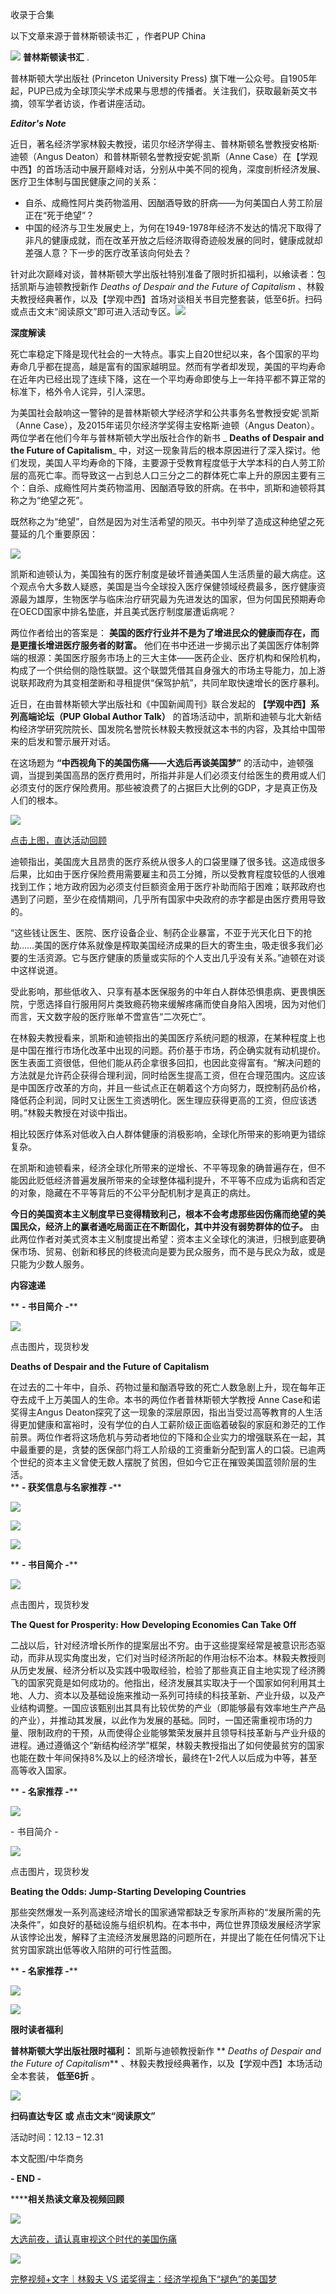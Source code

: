 

收录于合集

以下文章来源于普林斯顿读书汇 ，作者PUP China

![](/images/185/2.png) **普林斯顿读书汇** .

普林斯顿大学出版社 (Princeton University Press)
旗下唯一公众号。自1905年起，PUP已成为全球顶尖学术成果与思想的传播者。关注我们，获取最新英文书摘，领军学者访谈，作者讲座活动。

_**Editor's Note**_

  

近日，著名经济学家林毅夫教授，诺贝尔经济学得主、普林斯顿名誉教授安格斯·迪顿（Angus Deaton）和普林斯顿名誉教授安妮·凯斯（Anne
Case）在【学观中西】的首场活动中展开巅峰对话，分别从中美不同的视角，深度剖析经济发展、医疗卫生体制与国民健康之间的关系：

  * 自杀、成瘾性阿片类药物滥用、因酗酒导致的肝病——为何美国白人劳工阶层正在“死于绝望”？
  * 中国的经济与卫生发展史上，为何在1949-1978年经济不发达的情况下取得了非凡的健康成就，而在改革开放之后经济取得奇迹般发展的同时，健康成就却差强人意？下一步的医疗改革该向何处去？

针对此次巅峰对谈，普林斯顿大学出版社特别准备了限时折扣福利，以飨读者：包括凯斯与迪顿教授新作 _Deaths of Despair and the
Future of Capitalism_
、林毅夫教授经典著作，以及【学观中西】首场对谈相关书目完整套装，低至6折。扫码或点击文末“阅读原文”即可进入活动专区。![](/images/185/3.jpeg)  
  

 **深度解读**

死亡率稳定下降是现代社会的一大特点。事实上自20世纪以来，各个国家的平均寿命几乎都在提高，越是富有的国家越明显。然而有学者却发现，美国的平均寿命在近年内已经出现了连续下降，这在一个平均寿命即使与上一年持平都不算正常的标准下，格外令人诧异，引人深思。  

为美国社会敲响这一警钟的是普林斯顿大学经济学和公共事务名誉教授安妮·凯斯（Anne Case），及2015年诺贝尔经济学奖得主安格斯·迪顿（Angus
Deaton）。两位学者在他们今年与普林斯顿大学出版社合作的新书 _ **Deaths of Despair and the Future of
Capitalism**_
中，对这一现象背后的根本原因进行了深入探讨。他们发现，美国人平均寿命的下降，主要源于受教育程度低于大学本科的白人劳工阶层的高死亡率。而导致这一占到总人口三分之二的群体死亡率上升的原因主要有三个：自杀、成瘾性阿片类药物滥用、因酗酒导致的肝病。在书中，凯斯和迪顿将其称之为“绝望之死”。

既然称之为“绝望”，自然是因为对生活希望的陨灭。书中列举了造成这种绝望之死蔓延的几个重要原因：

![](/images/185/4.jpeg)

凯斯和迪顿认为，美国独有的医疗制度是破坏普通美国人生活质量的最大病症。这个观点令大多数人疑惑，美国是当今全球投入医疗保健领域经费最多，医疗健康资源最为雄厚，生物医学与临床治疗研究最为先进发达的国家，但为何国民预期寿命在OECD国家中排名垫底，并且美式医疗制度屡遭诟病呢？

两位作者给出的答案是： **美国的医疗行业并不是为了增进民众的健康而存在，而是更擅长增进医疗服务者的财富。**
他们在书中还进一步揭示出了美国医疗体制弊端的根源：美国医疗服务市场上的三大主体——医药企业、医疗机构和保险机构，构成了一个供给侧的隐性联盟。这个联盟凭借其自身强大的市场主导能力，加上游说联邦政府为其变相垄断和寻租提供“保驾护航”，共同牟取快速增长的医疗暴利。

近日，在由普林斯顿大学出版社和《中国新闻周刊》联合发起的 **【学观中西】系列高端论坛（PUP Global Author Talk）**
的首场活动中，凯斯和迪顿与北大新结构经济学研究院院长、国发院名誉院长林毅夫教授就这本书的内容，及其给中国带来的启发和警示展开对话。

在这场题为 **“中西视角下的美国伤痛——大选后再谈美国梦”**
的活动中，迪顿强调，当提到美国高昂的医疗费用时，所指并非是人们必须支付给医生的费用或人们必须支付的医疗保险费用。那些被浪费了的占据巨大比例的GDP，才是真正伤及人们的根本。

[![](/images/185/5.jpeg)](http://mp.weixin.qq.com/s?__biz=MzU3NzI4MTAxNA==&mid=2247491877&idx=1&sn=3972b7e79fc9ea7c3a645dd274304eee&chksm=fd05afbcca7226aaf4765573a56e77825ed2938d9e7f05cea72b155a73373a03c8035b7b7977&scene=21#wechat_redirect)

[点击上图，直达活动回顾](http://mp.weixin.qq.com/s?__biz=MzU3NzI4MTAxNA==&mid=2247491877&idx=1&sn=3972b7e79fc9ea7c3a645dd274304eee&chksm=fd05afbcca7226aaf4765573a56e77825ed2938d9e7f05cea72b155a73373a03c8035b7b7977&scene=21#wechat_redirect)

迪顿指出，美国庞大且昂贵的医疗系统从很多人的口袋里赚了很多钱。这造成很多后果，比如由于医疗保险费用需要雇主和员工分摊，所以受教育程度较低的人很难找到工作；地方政府因为必须支付巨额资金用于医疗补助而陷于困难；联邦政府也遇到了问题，至少在疫情期间，几乎所有国家中央政府的赤字都是由医疗费用导致的。

“这些钱让医生、医院、医疗设备企业、制药企业暴富，不亚于光天化日下的抢劫……美国的医疗体系就像是榨取美国经济成果的巨大的寄生虫，吸走很多我们必要的生活资源。它与医疗健康的质量或实际的个人支出几乎没有关系。”迪顿在对谈中这样说道。

受此影响，那些低收入、只享有基本医保服务的中年白人群体恐惧患病、更畏惧医院，宁愿选择自行服用阿片类致瘾药物来缓解疼痛而使自身陷入困境，因为对他们而言，天文数字般的医疗账单不啻宣告“二次死亡”。

在林毅夫教授看来，凯斯和迪顿指出的美国医疗系统问题的根源，在某种程度上也是中国在推行市场化改革中出现的问题。药价基于市场，药企确实就有动机提价。医生表面工资很低，但他们能从药企拿很多回扣，也因此变得富有。“解决问题的方法就是允许药企获得合理利润，同时给医生提高工资，但在合理范围内。这应该是中国医疗改革的方向，并且一些试点正在朝着这个方向努力，既控制药品价格，降低药企利润，同时又让医生工资透明化。医生理应获得更高的工资，但应该透明。”林毅夫教授在对谈中指出。

相比较医疗体系对低收入白人群体健康的消极影响，全球化所带来的影响更为错综复杂。

在凯斯和迪顿看来，经济全球化所带来的逆增长、不平等现象的确普遍存在，但不能因此贬低经济普遍发展所带来的全球整体福利提升，不平等不应成为诟病和否定的对象，隐藏在不平等背后的不公平分配机制才是真正的病灶。

 **今日的美国资本主义制度早已变得精致利己，根本不会考虑那些因伤痛而绝望的美国民众，经济上的赢者通吃局面正在不断固化，其中并没有弱势群体的位子。**
由此两位作者对美式资本主义制度提出希望：资本主义全球化的演进，归根到底要确保市场、贸易、创新和移民的终极流向是要为民众服务，而不是与民众为敌，或是只能为少数人服务。

  

  

 **内容速递**

  
 ** **\- 书目简介 -****

[![](/images/185/6.jpeg)]()

点击图片，现货秒发

 **Deaths of Despair and the Future of Capitalism**

在过去的二十年中，自杀、药物过量和酗酒导致的死亡人数急剧上升，现在每年正夺去成千上万美国人的生命。本书的两位作者普林斯顿大学教授 Anne
Case和诺奖得主Angus
Deaton探究了这一现象的深层原因，指出当受过高等教育的人生活得更加健康和富裕时，没有学位的白人工薪阶级正面临着破裂的家庭和渺茫的工作前景。两位作者将这场危机与劳动者地位的下降和企业实力的增强联系在一起，其中最重要的是，贪婪的医保部门将工人阶级的工资重新分配到富人的口袋。已逾两个世纪的资本主义曾使无数人摆脱了贫困，但如今它正在摧毁美国蓝领阶层的生活。  
 ** **\- 获奖信息与名家推荐 -****

![](/images/185/7.jpeg)

![](/images/185/8.jpeg)

![](/images/185/9.jpeg)

  

 ** **\- 书目简介 -****

[![](/images/185/10.jpeg)]()

点击图片，现货秒发

 **The Quest for Prosperity: How Developing Economies Can Take Off**

二战以后，针对经济增长所作的提案层出不穷。由于这些提案经常是被意识形态驱动，而非从现实角度出发，它们对当时经济所起的作用治标不治本。林毅夫教授则从历史发展、经济分析以及实践中吸取经验，检验了那些真正自主地实现了经济腾飞的国家究竟是如何成功的。他指出，经济发展其实取决于一个国家如何利用其土地、人力、资本以及基础设施来推动一系列可持续的科技革新、产业升级，以及产业结构调整。一国应该甄别出其具有比较优势的产业（即能够最有效率地生产产品的产业），并推动其发展，以此作为发展的基础。同时，一国还需重视市场的力量、限制政府的干预，从而使得企业能够繁荣发展并且领导科技革新与产业升级的进程。通过遵循这个“新结构经济学”框架，林毅夫教授指出了如何使最贫穷的国家也能在数十年间保持8%及以上的经济增长，最终在1-2代人以后成为中等，甚至高等收入国家。

  

 ** **\- 名家推荐 -****

![](/images/185/11.jpeg)

  

\- 书目简介 -

[![](/images/185/12.jpeg)]()

点击图片，现货秒发

 **Beating the Odds: Jump-Starting Developing Countries**  

那些突然爆发一系列高速经济增长的国家通常都缺乏专家所声称的“发展所需的先决条件”，如良好的基础设施与组织机构。在本书中，两位世界顶级发展经济学家从该悖论出发，解释了主流经济发展思路的问题所在，并提出了能在任何情况下让贫穷国家跳出低等收入陷阱的可行性蓝图。

  

 ** **\- 名家推荐 -****

![](/images/185/13.jpeg)

![](/images/185/14.jpeg)

  

  

 **限时读者福利**

  

  

 **普林斯顿大学出版社限时福利：** 凯斯与迪顿教授新作 ** _Deaths of Despair and the Future of
Capitalism_** 、林毅夫教授经典著作，以及【学观中西】本场活动全本套装， **低至6折** 。

![](/images/185/15.jpeg)

 **扫码直达专区 或 点击文末“阅读原文”**

活动时间：12.13 – 12.31

  

本文配图/中华商务

  

 **\- END -**

  

 ******相关热读文章及视频回顾**

  

[![](/images/185/16.jpeg)](http://mp.weixin.qq.com/s?__biz=MzU3NzI4MTAxNA==&mid=2247490930&idx=1&sn=2cee9b3fe94e24c45e248dae2c8ff38f&chksm=fd0653ebca71dafd4af89eebd85ab2e7297ea02f25d72f313600e5d5b6878191e1dbcb742c71&scene=21#wechat_redirect)

[大选前夜，请认真审视这个时代的美国伤痛](http://mp.weixin.qq.com/s?__biz=MzU3NzI4MTAxNA==&mid=2247490930&idx=1&sn=2cee9b3fe94e24c45e248dae2c8ff38f&chksm=fd0653ebca71dafd4af89eebd85ab2e7297ea02f25d72f313600e5d5b6878191e1dbcb742c71&scene=21#wechat_redirect)  

[![](/images/185/17.jpeg)](http://mp.weixin.qq.com/s?__biz=MzU3NzI4MTAxNA==&mid=2247491877&idx=1&sn=3972b7e79fc9ea7c3a645dd274304eee&chksm=fd05afbcca7226aaf4765573a56e77825ed2938d9e7f05cea72b155a73373a03c8035b7b7977&scene=21#wechat_redirect)

[完整视频+文字｜林毅夫 VS
诺奖得主：经济学视角下“褪色”的美国梦](http://mp.weixin.qq.com/s?__biz=MzU3NzI4MTAxNA==&mid=2247491877&idx=1&sn=3972b7e79fc9ea7c3a645dd274304eee&chksm=fd05afbcca7226aaf4765573a56e77825ed2938d9e7f05cea72b155a73373a03c8035b7b7977&scene=21#wechat_redirect)

